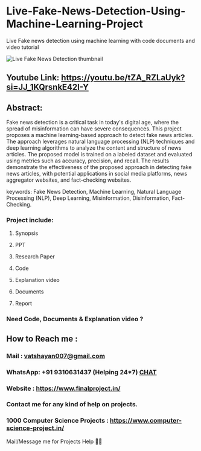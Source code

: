 # Live-Fake-News-Detection-Using-Machine-Learning-Project
Live Fake news detection using machine learning with code documents and video tutorial

![Live Fake News Detection thumbnail](https://github.com/user-attachments/assets/06c11cea-27e6-4d52-902e-9605ee6a0b36)

## Youtube Link: https://youtu.be/tZA_RZLaUyk?si=JJ_1KQrsnkE42I-Y

## Abstract: 
Fake news detection is a critical task in today's digital age, where the spread of misinformation can have severe consequences. This project proposes a machine learning-based approach to detect fake news articles. The approach leverages natural language processing (NLP) techniques and deep learning algorithms to analyze the content and structure of news articles. The proposed model is trained on a labeled dataset and evaluated using metrics such as accuracy, precision, and recall. The results demonstrate the effectiveness of the proposed approach in detecting fake news articles, with potential applications in social media platforms, news aggregator websites, and fact-checking websites.

keywords: Fake News Detection, Machine Learning, Natural Language Processing (NLP), Deep Learning, Misinformation, Disinformation, Fact-Checking.

### Project include: 

1. Synopsis

2. PPT

3. Research Paper


4. Code

5. Explanation video

6. Documents

7. Report


### Need Code, Documents & Explanation video ? 

## How to Reach me :

### Mail : vatshayan007@gmail.com 

### WhatsApp: +91 9310631437 (Helping 24*7) **[CHAT](https://wa.me/message/CHWN2AHCPMAZK1)** 

### Website : https://www.finalproject.in/

### Contact me for any kind of help on projects.
### 1000 Computer Science Projects : https://www.computer-science-project.in/


Mail/Message me for Projects Help 🙏🏻
